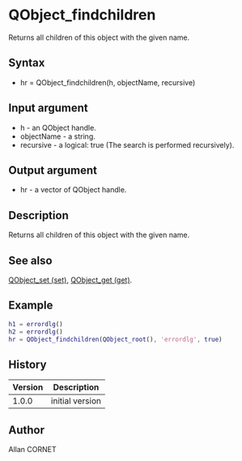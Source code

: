 

# QObject_findchildren

Returns all children of this object with the given name.

## Syntax

- hr = QObject_findchildren(h, objectName, recursive)

## Input argument

 - h - an QObject handle.
 - objectName - a string.
 - recursive - a logical: true (The search is performed recursively).

## Output argument

 - hr - a vector of QObject handle.

## Description


  <p>Returns all children of this object with the given name.</p>


## See also

[QObject_set (set)](QObject_set.html), [QObject_get (get)](QObject_get.html).
## Example

```matlab
h1 = errordlg()
h2 = errordlg()
hr = QObject_findchildren(QObject_root(), 'errordlg', true)
```

## History

|Version|Description|
|------|------|
|1.0.0|initial version|


## Author

Allan CORNET



